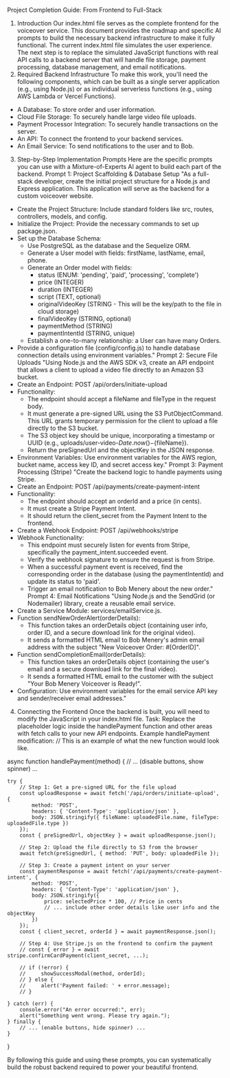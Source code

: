 Project Completion Guide: From Frontend to Full-Stack
1. Introduction
Our index.html file serves as the complete frontend for the voiceover service. This document provides the roadmap and specific AI prompts to build the necessary backend infrastructure to make it fully functional.
The current index.html file simulates the user experience. The next step is to replace the simulated JavaScript functions with real API calls to a backend server that will handle file storage, payment processing, database management, and email notifications.
2. Required Backend Infrastructure
To make this work, you'll need the following components, which can be built as a single server application (e.g., using Node.js) or as individual serverless functions (e.g., using AWS Lambda or Vercel Functions).
 * A Database: To store order and user information.
 * Cloud File Storage: To securely handle large video file uploads.
 * Payment Processor Integration: To securely handle transactions on the server.
 * An API: To connect the frontend to your backend services.
 * An Email Service: To send notifications to the user and to Bob.
3. Step-by-Step Implementation Prompts
Here are the specific prompts you can use with a Mixture-of-Experts AI agent to build each part of the backend.
Prompt 1: Project Scaffolding & Database Setup
"As a full-stack developer, create the initial project structure for a Node.js and Express application. This application will serve as the backend for a custom voiceover website.
 * Create the Project Structure: Include standard folders like src, routes, controllers, models, and config.
 * Initialize the Project: Provide the necessary commands to set up package.json.
 * Set up the Database Schema:
   * Use PostgreSQL as the database and the Sequelize ORM.
   * Generate a User model with fields: firstName, lastName, email, phone.
   * Generate an Order model with fields:
     * status (ENUM: 'pending', 'paid', 'processing', 'complete')
     * price (INTEGER)
     * duration (INTEGER)
     * script (TEXT, optional)
     * originalVideoKey (STRING - This will be the key/path to the file in cloud storage)
     * finalVideoKey (STRING, optional)
     * paymentMethod (STRING)
     * paymentIntentId (STRING, unique)
   * Establish a one-to-many relationship: a User can have many Orders.
 * Provide a configuration file (config/config.js) to handle database connection details using environment variables."
Prompt 2: Secure File Uploads
"Using Node.js and the AWS SDK v3, create an API endpoint that allows a client to upload a video file directly to an Amazon S3 bucket.
 * Create an Endpoint: POST /api/orders/initiate-upload
 * Functionality:
   * The endpoint should accept a fileName and fileType in the request body.
   * It must generate a pre-signed URL using the S3 PutObjectCommand. This URL grants temporary permission for the client to upload a file directly to the S3 bucket.
   * The S3 object key should be unique, incorporating a timestamp or UUID (e.g., uploads/user-video-${Date.now()}-${fileName}).
   * Return the preSignedUrl and the objectKey in the JSON response.
 * Environment Variables: Use environment variables for the AWS region, bucket name, access key ID, and secret access key."
Prompt 3: Payment Processing (Stripe)
"Create the backend logic to handle payments using Stripe.
 * Create an Endpoint: POST /api/payments/create-payment-intent
 * Functionality:
   * The endpoint should accept an orderId and a price (in cents).
   * It must create a Stripe Payment Intent.
   * It should return the client_secret from the Payment Intent to the frontend.
 * Create a Webhook Endpoint: POST /api/webhooks/stripe
 * Webhook Functionality:
   * This endpoint must securely listen for events from Stripe, specifically the payment_intent.succeeded event.
   * Verify the webhook signature to ensure the request is from Stripe.
   * When a successful payment event is received, find the corresponding order in the database (using the paymentIntentId) and update its status to 'paid'.
   * Trigger an email notification to Bob Menery about the new order."
Prompt 4: Email Notifications
"Using Node.js and the SendGrid (or Nodemailer) library, create a reusable email service.
 * Create a Service Module: services/emailService.js.
 * Function sendNewOrderAlert(orderDetails):
   * This function takes an orderDetails object (containing user info, order ID, and a secure download link for the original video).
   * It sends a formatted HTML email to Bob Menery's admin email address with the subject "New Voiceover Order: #[OrderID]".
 * Function sendCompletionEmail(orderDetails):
   * This function takes an orderDetails object (containing the user's email and a secure download link for the final video).
   * It sends a formatted HTML email to the customer with the subject "Your Bob Menery Voiceover is Ready!".
 * Configuration: Use environment variables for the email service API key and sender/receiver email addresses."
4. Connecting the Frontend
Once the backend is built, you will need to modify the JavaScript in your index.html file.
Task: Replace the placeholder logic inside the handlePayment function and other areas with fetch calls to your new API endpoints.
Example handlePayment modification:
// This is an example of what the new function would look like.

async function handlePayment(method) {
    // ... (disable buttons, show spinner) ...

    try {
        // Step 1: Get a pre-signed URL for the file upload
        const uploadResponse = await fetch('/api/orders/initiate-upload', {
            method: 'POST',
            headers: { 'Content-Type': 'application/json' },
            body: JSON.stringify({ fileName: uploadedFile.name, fileType: uploadedFile.type })
        });
        const { preSignedUrl, objectKey } = await uploadResponse.json();

        // Step 2: Upload the file directly to S3 from the browser
        await fetch(preSignedUrl, { method: 'PUT', body: uploadedFile });

        // Step 3: Create a payment intent on your server
        const paymentResponse = await fetch('/api/payments/create-payment-intent', {
            method: 'POST',
            headers: { 'Content-Type': 'application/json' },
            body: JSON.stringify({
                price: selectedPrice * 100, // Price in cents
                // ... include other order details like user info and the objectKey
            })
        });
        const { client_secret, orderId } = await paymentResponse.json();

        // Step 4: Use Stripe.js on the frontend to confirm the payment
        // const { error } = await stripe.confirmCardPayment(client_secret, ...);

        // if (!error) {
        //     showSuccessModal(method, orderId);
        // } else {
        //     alert('Payment failed: ' + error.message);
        // }

    } catch (err) {
        console.error("An error occurred:", err);
        alert("Something went wrong. Please try again.");
    } finally {
        // ... (enable buttons, hide spinner) ...
    }
}

By following this guide and using these prompts, you can systematically build the robust backend required to power your beautiful frontend.
